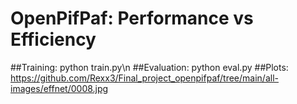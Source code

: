 # OpenPifPaf: Performance vs Efficiency
##Training: python train.py\n
##Evaluation: python eval.py
##Plots:
https://github.com/Rexx3/Final_project_openpifpaf/tree/main/all-images/effnet/0008.jpg
